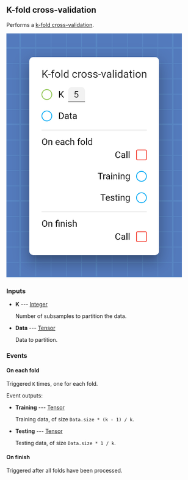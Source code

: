 ## K-fold cross-validation

Performs a [k-fold cross-validation](https://en.wikipedia.org/wiki/Cross-validation_(statistics)#k-fold_cross-validation).

![K-fold cross-validation](assets/img/cards/kFoldCrossValidation.png)


### Inputs


* **K** --- [Integer](types/Integer.html)

  Number of subsamples to partition the data.

* **Data** --- [Tensor](types/Tensor.html)

  Data to partition.







### Events


#### On each fold

Triggered `K` times, one for each fold.


Event outputs:


* **Training** --- [Tensor](types/Tensor.html)

  Training data, of size `Data.size * (k - 1) / k`.

* **Testing** --- [Tensor](types/Tensor.html)

  Testing data, of size `Data.size * 1 / k`.





#### On finish

Triggered after all folds have been processed.





